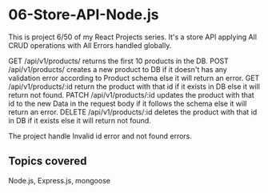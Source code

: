 # 06-Store-API-Node.js
This is project 6/50 of my React Projects series. It's a store API applying All CRUD operations with All Errors handled globally.

GET  /api/v1/products/ returns the first 10 products in the DB.
POST /api/v1/products/ creates a new product to DB if it doesn't has any validation error according to Product schema else it will return an error.
GET /api/v1/products/:id return the product with that id if it exists in DB else it will return not found.
PATCH /api/v1/products/:id updates the product with that id to the new Data in the request body if it follows the schema else it will return an error.
DELETE /api/v1/products/:id deletes the product with that id in DB if it exists else it will return not found.

The project handle Invalid id error and not found errors.

## Topics covered
Node.js, Express.js, mongoose